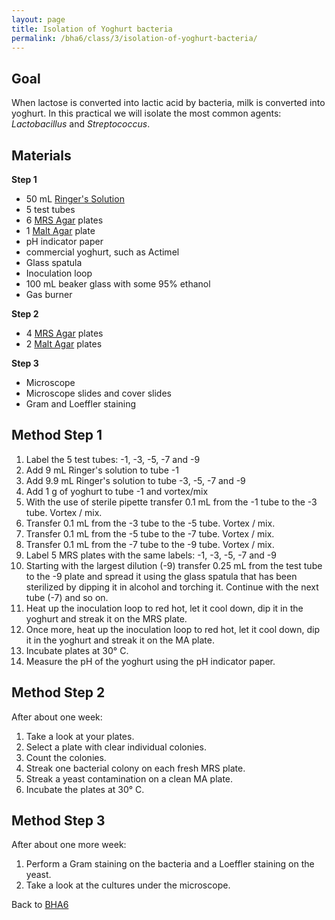 ```yaml
---
layout: page
title: Isolation of Yoghurt bacteria
permalink: /bha6/class/3/isolation-of-yoghurt-bacteria/
---
```


## Goal

When lactose is converted into lactic acid by bacteria, milk is converted into yoghurt. In this practical we will isolate the most common agents: *Lactobacillus* and *Streptococcus*.

## Materials

**Step 1**

* 50 mL [Ringer's Solution](/bha3/annex/cultivation-media/ringers-solution/)
* 5 test tubes
* 6 [MRS Agar](/bha3/annex/cultivation-media/mrs-agar/) plates
* 1 [Malt Agar](/bha3/annex/cultivation-media/malt-agar/) plate
* pH indicator paper
* commercial yoghurt, such as Actimel
* Glass spatula
* Inoculation loop
* 100 mL beaker glass with some 95% ethanol
* Gas burner

**Step 2**

* 4 [MRS Agar](/bha3/annex/cultivation-media/mrs-agar/) plates
* 2 [Malt Agar](/bha3/annex/cultivation-media/malt-agar/) plates

**Step 3**

* Microscope
* Microscope slides and cover slides
* Gram and Loeffler staining

## Method Step 1

1. Label the 5 test tubes: -1, -3, -5, -7 and -9
2. Add 9 mL Ringer's solution to tube -1
3. Add 9.9 mL Ringer's solution to tube -3, -5, -7 and -9
4. Add 1 g of yoghurt to tube -1 and vortex/mix
5. With the use of sterile pipette transfer 0.1 mL from the -1 tube to the -3 tube. Vortex / mix.
6. Transfer 0.1 mL from the -3 tube to the -5 tube. Vortex / mix.
7. Transfer 0.1 mL from the -5 tube to the -7 tube. Vortex / mix.
8. Transfer 0.1 mL from the -7 tube to the -9 tube. Vortex / mix.
9. Label 5 MRS plates with the same labels: -1, -3, -5, -7 and -9
10. Starting with the largest dilution (-9) transfer 0.25 mL from the test tube to the -9 plate and spread it using the glass spatula that has been sterilized by dipping it in alcohol and torching it. Continue with the next tube (-7) and so on.
11. Heat up the inoculation loop to red hot, let it cool down, dip it in the yoghurt and streak it on the MRS plate.
12. Once more, heat up the inoculation loop to red hot, let it cool down, dip it in the yoghurt and streak it on the MA plate.
13. Incubate plates at 30&deg; C.
14. Measure the pH of the yoghurt using the pH indicator paper.

## Method Step 2
After about one week:

1. Take a look at your plates.
2. Select a plate with clear individual colonies.
3. Count the colonies.
4. Streak one bacterial colony on each fresh MRS plate.
5. Streak a yeast contamination on a clean MA plate.
6. Incubate the plates at 30&deg; C.

## Method Step 3
After about one more week:

1. Perform a Gram staining on the bacteria and a Loeffler staining on the yeast.
2. Take a look at the cultures under the microscope.

Back to [BHA6](/bha6/class/3/)
